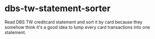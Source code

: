 # dbs-tw-statement-sorter
Read DBS TW creditcard statement and sort it by card because they somehow think it's a good idea to lump every card transactions into one statement.
